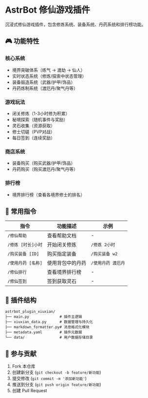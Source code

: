 # AstrBot 修仙游戏插件

沉浸式修仙游戏插件，包含修炼系统、装备系统、丹药系统和排行榜功能。

## 🎮 功能特性

### 核心系统
- 境界突破体系（练气 → 渡劫 → 仙人）
- 实时状态系统（修炼/探索中状态管理）
- 装备锻造系统（武器/护甲/饰品）
- 丹药炼制系统（渡厄丹/聚气丹等）

### 游戏玩法
- 闭关修炼（1-3小时修为积累）
- 秘境探索（随机事件与奖励）
- 灵石收集（资源获取）
- 修士切磋（PVP对战）
- 每日签到（连续奖励）

### 商店系统
- 装备购买（购买武器/护甲/饰品）
- 丹药购买（购买渡厄丹/聚气丹等）

### 排行榜
- 境界排行榜（查看各境界修士的排名）

## 📜 常用指令

| 指令               | 功能描述         | 示例               |
| ------------------ | ---------------- | ------------------ |
| `/修仙帮助`        | 查看帮助文档     | -                  |
| `/修炼 [时长]小时`     | 开始闭关修炼     | `/修炼 2小时`          |
| `/购买装备 [ID]`   | 购买指定装备     | `/购买装备 w2`     |
| `/使用丹药 [名称]` | 使用背包中的丹药 | `/使用丹药 渡厄丹` |
| `/修仙排行`        | 查看境界排行榜   | -                  |
| `/修仙签到`            | 签到获取灵石     | -                  |

## 🧩 插件结构

```
astrbot_plugin_xiuxian/
├── main.py              # 插件主逻辑
├── xiuxian_data.py      # 数据管理与持久化
├── markdown_formatter.py# 消息格式化模块
├── metadata.yaml        # 插件元数据
└── data/                # 用户数据存储目录
```

## 🤝 参与贡献

1. Fork 本仓库
2. 创建新分支 (`git checkout -b feature/新功能`)
3. 提交修改 (`git commit -m '添加新功能'`)
4. 推送到分支 (`git push origin feature/新功能`)
5. 创建 Pull Request

